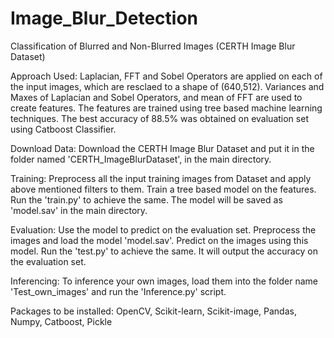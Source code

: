 # Image_Blur_Detection

Classification of Blurred and Non-Blurred Images (CERTH Image Blur Dataset)

Approach Used: Laplacian, FFT and Sobel Operators are applied on each of the input images, which are resclaed to a shape of (640,512). 	Variances and Maxes of Laplacian and Sobel Operators, and mean of FFT are used to create features. The features are trained using tree based machine learning techniques. The best accuracy of 88.5% was obtained on evaluation set using Catboost Classifier. 


Download Data: Download the CERTH Image Blur Dataset and put it in the folder named 'CERTH_ImageBlurDataset', in the main directory.

Training: Preprocess all the input training images from Dataset and apply above mentioned filters to them. Train a tree based model on the features.
Run the 'train.py' to achieve the same. The model will be saved as 'model.sav' in the main directory.

Evaluation: Use the model to predict on the evaluation set. Preprocess the images and load the model 'model.sav'. Predict on the images using this model.
Run the 'test.py' to achieve the same. It will output the accuracy on the evaluation set.

Inferencing: To inference your own images, load them into the folder name 'Test_own_images' and run the 'Inference.py' script.

Packages to be installed: OpenCV, Scikit-learn, Scikit-image, Pandas, Numpy, Catboost, Pickle
